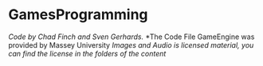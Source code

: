 # GamesProgramming
 *Code by Chad Finch and Sven Gerhards.* 
 *The Code File GameEngine was provided by Massey University
 *Images and Audio is licensed material, you can find the license in the folders of the content*
